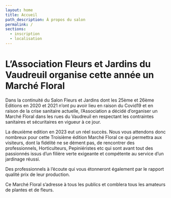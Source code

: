 ```yaml
---
layout: home
title: Accueil
path_description: À propos du salon
permalink: /
sections:
  - inscription
  - localisation
---
```

  
# L’Association Fleurs et Jardins du Vaudreuil organise cette année un Marché Floral

Dans la continuité du Salon Fleurs et Jardins dont les 25ème et 26ème Editions en 2020 et 2021 n’ont pu avoir lieu en raison du Covid19 et en raison de la
crise sanitaire actuelle, l’Association a décidé d’organiser un Marché Floral dans les rues du Vaudreuil en respectant les contraintes sanitaires et
sécuritaires en vigueur à ce jour.

La deuxième edition en 2023 eut un réel succès. Nous vous attendons donc nombreux pour cette Troisième édition Marché Floral ce qui permettra aux visiteurs, dont la fidélité ne se dément pas, de rencontrer des professionnels, Horticulteurs, Pepiniéristes etc qui sont avant tout des passionnés issus d’un filière verte exigeante et compétente au service d’un jardinage réussi.

Des professionnels à l’écoute qui vous étonneront également par le rapport qualité prix de leur production.

Ce Marché Floral s’adresse à tous les publics et comblera tous les amateurs de plantes et de fleurs.
